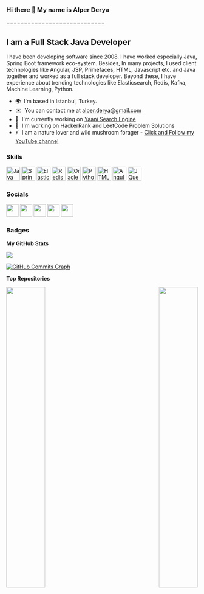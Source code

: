 ### Hi there 👋 My name is Alper Derya
============================

I am a Full Stack Java Developer
--------------

I have been developing software since 2008. I have worked especially Java, Spring Boot framework eco-system. Besides, In many projects, I used client technologies like Angular, JSP, Primefaces, HTML, Javascript etc. and Java together and worked as a full stack developer. Beyond these, I have experience about trending technologies like Elasticsearch, Redis, Kafka, Machine Learning, Python.

* 🌍  I'm based in Istanbul, Turkey.
* ✉️  You can contact me at [alper.derya@gmail.com](mailto:alper.derya@gmail.com)
* 🚀  I'm currently working on [Yaani Search Engine](http://www.yaani.com.tr)
* 🧠  I'm working on HackerRank and LeetCode Problem Solutions
* ⚡  I am a nature lover and wild mushroom forager - [Click and Follow my YouTube channel](https://www.youtube.com/c/AlperDerya)

### Skills

<p align="left">
<a href="https://www.oracle.com/java/" target="_blank" rel="noreferrer"><img src="https://raw.githubusercontent.com/danielcranney/readme-generator/main/public/icons/skills/java-colored.svg" width="36" height="36" alt="Java" /></a>
<a href="https://spring.io/projects/spring-boot" target="_blank" rel="noreferrer"><img src="https://spring.io/images/spring-logo-9146a4d3298760c2e7e49595184e1975.svg" width="36" height="36" alt="Spring Boot" /></a>
<a href="https://www.elastic.co/" target="_blank" rel="noreferrer"><img src="https://user-images.githubusercontent.com/9143253/47912437-f749bc00-de98-11e8-9669-e97f58b8be2e.png" width="36" height="36" alt="Elasticsearch" /></a>
<a href="https://redis.io/" target="_blank" rel="noreferrer"><img src="https://cdn4.iconfinder.com/data/icons/redis-2/1451/Untitled-2-1024.png" width="36" height="36" alt="Redis" /></a>
<a href="https://www.oracle.com/uk/index.html" target="_blank" rel="noreferrer"><img src="https://raw.githubusercontent.com/danielcranney/readme-generator/main/public/icons/skills/oracle-colored.svg" width="36" height="36" alt="Oracle" /></a>
<a href="https://www.python.org/" target="_blank" rel="noreferrer"><img src="https://raw.githubusercontent.com/danielcranney/readme-generator/main/public/icons/skills/python-colored.svg" width="36" height="36" alt="Python" /></a>
<a href="https://developer.mozilla.org/en-US/docs/Glossary/HTML5" target="_blank" rel="noreferrer"><img src="https://raw.githubusercontent.com/danielcranney/readme-generator/main/public/icons/skills/html5-colored.svg" width="36" height="36" alt="HTML5" /></a>
<a href="https://angular.io/" target="_blank" rel="noreferrer"><img src="https://raw.githubusercontent.com/danielcranney/readme-generator/main/public/icons/skills/angularjs-colored.svg" width="36" height="36" alt="Angular" /></a>
<a href="https://jquery.com/" target="_blank" rel="noreferrer"><img src="https://raw.githubusercontent.com/danielcranney/readme-generator/main/public/icons/skills/jquery-colored.svg" width="36" height="36" alt="JQuery" /></a>
</p>


### Socials

<p align="left"> <a href="https://www.github.com/alperderya" target="_blank" rel="noreferrer"><img src="https://raw.githubusercontent.com/danielcranney/readme-generator/main/public/icons/socials/github.svg" width="32" height="32" /></a> <a href="https://www.linkedin.com/in/alper-derya" target="_blank" rel="noreferrer"><img src="https://raw.githubusercontent.com/danielcranney/readme-generator/main/public/icons/socials/linkedin.svg" width="32" height="32" /></a> <a href="https://www.stackoverflow.com/users/4073249/alper-derya" target="_blank" rel="noreferrer"><img src="https://raw.githubusercontent.com/danielcranney/readme-generator/main/public/icons/socials/stackoverflow.svg" width="32" height="32" /></a> <a href="https://www.twitter.com/AlperDERYA1" target="_blank" rel="noreferrer"><img src="https://raw.githubusercontent.com/danielcranney/readme-generator/main/public/icons/socials/twitter.svg" width="32" height="32" /></a> <a href="https://www.youtube.com/c/AlperDerya" target="_blank" rel="noreferrer"><img src="https://raw.githubusercontent.com/danielcranney/readme-generator/main/public/icons/socials/youtube.svg" width="32" height="32" /></a></p>

### Badges

<b>My GitHub Stats</b>

<a href="http://www.github.com/alperderya"><img src="https://github-readme-streak-stats.herokuapp.com/?user=alperderya&stroke=ffffff&background=1c1917&ring=0891b2&fire=0891b2&currStreakNum=ffffff&currStreakLabel=0891b2&sideNums=ffffff&sideLabels=ffffff&dates=ffffff&hide_border=true" /></a>

<a href="http://www.github.com/alperderya"><img src="https://activity-graph.herokuapp.com/graph?username=alperderya&bg_color=1c1917&color=ffffff&line=0891b2&point=ffffff&area_color=1c1917&area=true&hide_border=true&custom_title=GitHub%20Commits%20Graph" alt="GitHub Commits Graph" /></a>

<b>Top Repositories</b>

<div width="100%" align="center"><a href="https://github.com/alperderya/HackerRankSolutions" align="left"><img align="left" width="45%" src="https://github-readme-stats.vercel.app/api/pin/?username=alperderya&repo=HackerRankSolutions&title_color=0891b2&text_color=ffffff&icon_color=0891b2&bg_color=1c1917&hide_border=true&locale=en" /></a><a href="https://github.com/alperderya/LeetCodeSolutions" align="right"><img align="right" width="45%" src="https://github-readme-stats.vercel.app/api/pin/?username=alperderya&repo=LeetCodeSolutions&title_color=0891b2&text_color=ffffff&icon_color=0891b2&bg_color=1c1917&hide_border=true&locale=en" /></a></div><br /><br /><br /><br /><br /><br /><br />
<!--
**alperderya/alperderya** is a ✨ _special_ ✨ repository because its `README.md` (this file) appears on your GitHub profile.

Here are some ideas to get you started:

- 🔭 I’m currently working on ...
- 🌱 I’m currently learning ...
- 👯 I’m looking to collaborate on ...
- 🤔 I’m looking for help with ...
- 💬 Ask me about ...
- 📫 How to reach me: ...
- 😄 Pronouns: ...
- ⚡ Fun fact: ...
-->

